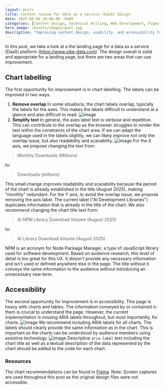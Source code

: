 ```yaml
---
layout: posts
title: Content review for data as a service (DaaS) design
date: 2025-08-09 10:00:00 -0400
categories: [Content Design, Technical Writing, Web Development, Figma, Usability, Accessibility]
hero_image: /assets/images/pool.jpg
description: "Improving content design, usability, and accessibility for data as a service (DaaS) UX."
---
```

In this post, we take a look at a the landing page for a data as a service (DaaS) platform (https://www.vibe-data.com). The design overall is solid and appropriate for a landing page, but there are two areas that can use improvement.
## Chart labelling
The first opportunity for improvement is in chart labelling. The labels can be improved in two ways.
1. **Remove overlap** In some situations, the chart labels overlap, typically the labels for the axes. This makes the labels difficult to understand at a glance and also difficult to read.
![image](/assets/images/current.png)
2. **Simplify text** In general, the axes label text is verbose and repetitive. This can contribute to the overlap as the browser struggles to render the text within the constraints of the chart area.
If we can adapt the language used in the labels slightly, we can likely improve not only the overlap issue, but also readability and scanability. 
![image](/assets/images/proposed.png)
For the X axis, we propose changing the text from:

>Monthly Downloads (Millions)

to:

>Downloads (millions)

This small change improves readability and scanability because the period of the chart is already established in the title (August 2025), making "monthly" redundant.
For the Y axis, to avoid the overlap issue, we propose removing the axis label. The current label ("AI Development Libraries") duplicates information that is already in the title of the chart.
We also recommend changing the chart title text from:

>AI NPM Library Download Volume (August 2025)

to:

>AI Library Download Volume (August 2025)

NPM is an acronym for Node Package Manager, a type of JavaScript library used for software development. Based on audience research, this level of detail is too great for this UX. It doesn't provide any necessary information and isn't used or defined anywhere else in the page. The title without it conveys the same information to the audience without introducing an unnecessary new term.
## Accessibility
The second opportunity for improvement is in accessibility. This page is heavy with charts and tables. The information conveyed by or contained in them is crucial to understand the page. However, the current implementation is missing ARIA labels throughout, but most importantly, for charts.
![image](/assets/images/chart-aria-before.png)
We recommend including ARIA labels for all charts. The labels should clearly provide the same information as in the chart. This is important so the charts can be understood by audience members using assistive technology.
![image](/assets/images/chart-aria-after.png)
Descriptive `aria-label` text including the chart title as well as a textual description of the data represented by the chart should be added to the code for each chart.
### Resources
The chart recommendations can be found in [Figma](https://www.figma.com/design/jdC25RTRkHHallyoBGXplt/chart-redesign?node-id=0-1&t=9Ty16HSdJnYnMoXn-1). Note: Screen captures are used throughout this post as the original design files were not accessible.

